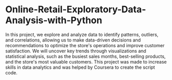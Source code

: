 # Online-Retail-Exploratory-Data-Analysis-with-Python
In this project, we explore and analyze data to identify patterns, outliers, and correlations, allowing us to make data-driven decisions and recommendations to optimize the store's operations and improve customer satisfaction.
We will uncover key trends through visualizations and statistical analysis, such as the busiest sales months, best-selling products, and the store's most valuable customers.
This project was made to increase skills in data analytics and was helped by Coursera to create the script code.
